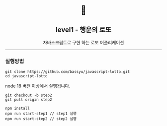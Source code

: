 <h1 align="middle">🎱</h1>
<h2 align="middle">level1 - 행운의 로또</h2>
<p align="middle">자바스크립트로 구현 하는 로또 어플리케이션</p>

---

### 실행방법

```
git clone https://github.com/bassyu/javascript-lotto.git
cd javascript-lotto
```

node 18 버전 이상에서 실행됩니다.

```
git checkout -b step2
git pull origin step2

npm install
npm run start-step1 // step1 실행
npm run start-step2 // step2 실행
```
